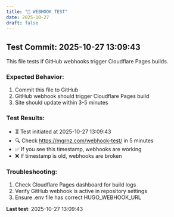 ```yaml
---
title: "🔗 WEBHOOK TEST"
date: 2025-10-27
draft: false
---
```


## Test Commit: 2025-10-27 13:09:43

This file tests if GitHub webhooks trigger Cloudflare Pages builds.

### Expected Behavior:
1. Commit this file to GitHub
2. GitHub webhook should trigger Cloudflare Pages build
3. Site should update within 3-5 minutes

### Test Results:
- ⏳ Test initiated at 2025-10-27 13:09:43
- 🔍 Check https://mgrnz.com/webhook-test/ in 5 minutes
- ✅ If you see this timestamp, webhooks are working
- ❌ If timestamp is old, webhooks are broken

### Troubleshooting:
1. Check Cloudflare Pages dashboard for build logs
2. Verify GitHub webhook is active in repository settings
3. Ensure .env file has correct HUGO_WEBHOOK_URL

**Last test**: 2025-10-27 13:09:43
